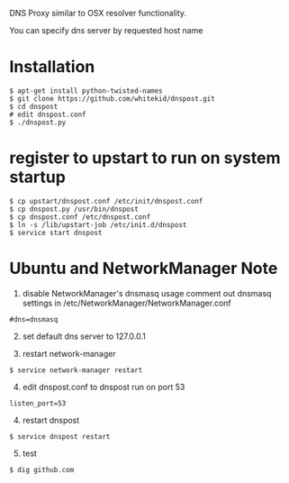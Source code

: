DNS Proxy similar to OSX resolver functionality.

You can specify dns server by requested host name

Installation
============
```
$ apt-get install python-twisted-names
$ git clone https://github.com/whitekid/dnspost.git
$ cd dnspost
# edit dnspost.conf
$ ./dnspost.py
```

register to upstart to run on system startup
============================================
```
$ cp upstart/dnspost.conf /etc/init/dnspost.conf
$ cp dnspost.py /usr/bin/dnspost
$ cp dnspost.conf /etc/dnspost.conf
$ ln -s /lib/upstart-job /etc/init.d/dnspost
$ service start dnspost
```

Ubuntu and NetworkManager Note
==============================
1. disable NetworkManager's dnsmasq usage
comment out dnsmasq settings in /etc/NetworkManager/NetworkManager.conf
```
#dns=dnsmasq
```

2. set default dns server to 127.0.0.1

3. restart network-manager
```
$ service network-manager restart
```

4. edit dnspost.conf to dnspost run on port 53
```
listen_port=53
```

4. restart dnspost
```
$ service dnspost restart
```

5. test
```
$ dig github.com
```
